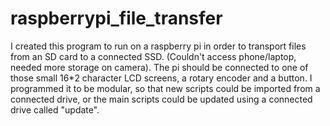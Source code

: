 # raspberrypi_file_transfer
I created this program to run on a raspberry pi in order to transport files from an SD card to a connected SSD. (Couldn't access phone/laptop, needed more storage on camera). The pi should be connected to one of those small 16*2 character LCD screens, a rotary encoder and a button. I programmed it to be modular, so that new scripts could be imported from a connected drive, or the main scripts could be updated using a connected drive called "update".
